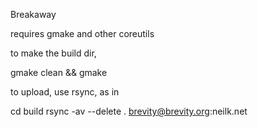 Breakaway

requires gmake and other coreutils

to make the build dir, 

gmake clean && gmake

to upload, use rsync, as in 

cd build
rsync -av --delete . brevity@brevity.org:neilk.net

